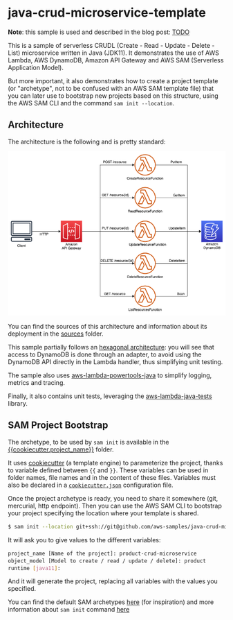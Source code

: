 # java-crud-microservice-template

__Note__: this sample is used and described in the blog post: [TODO]()

This is a sample of serverless CRUDL (Create - Read - Update - Delete - List) microservice written in Java (JDK11). It demonstrates the use of AWS Lambda, AWS DynamoDB, Amazon API Gateway and AWS SAM (Serverless Application Model). 

But more important, it also demonstrates how to create a project template (or "archetype", not to be confused with an AWS SAM template file) that you can later use to bootstrap new projects based on this structure, using the AWS SAM CLI and the command `sam init --location`.

## Architecture
The architecture is the following and is pretty standard:

![CRUD Architecture](archi_crud.png)

You can find the sources of this architecture and information about its deployment in the [sources](https://github.com/aws-samples/java-crud-microservice-template/tree/main/sources) folder.

This sample partially follows an [hexagonal architecture](https://aws.amazon.com/blogs/compute/developing-evolutionary-architecture-with-aws-lambda/): you will see that access to DynamoDB is done through an adapter, to avoid using the DynamoDB API directly in the Lambda handler, thus simplifying unit testing.

The sample also uses [aws-lambda-powertools-java](https://awslabs.github.io/aws-lambda-powertools-java/) to simplify logging, metrics and tracing. 

Finally, it also contains unit tests, leveraging the [aws-lambda-java-tests](https://github.com/aws/aws-lambda-java-libs/tree/master/aws-lambda-java-tests) library.

## SAM Project Bootstrap

The archetype, to be used by `sam init` is available in the [{{cookiecutter.project_name}}](https://github.com/aws-samples/java-crud-microservice-template/tree/main/%7B%7Bcookiecutter.project_name%7D%7D) folder.

It uses [cookiecutter](https://cookiecutter.readthedocs.io/en/1.7.2/) (a template engine) to parameterize the project, thanks to variable defined between `{{` and `}}`. These variables can be used in folder names, file names and in the content of these files. Variables must also be declared in a [`cookiecutter.json`](https://github.com/aws-samples/java-crud-microservice-template/blob/main/cookiecutter.json) configuration file.

Once the project archetype is ready, you need to share it somewhere (git, mercurial, http endpoint). Then you can use the AWS SAM CLI to bootstrap your project specifying the location where your template is shared.

```bash
$ sam init --location git+ssh://git@github.com/aws-samples/java-crud-microservice-template.git
```

It will ask you to give values to the different variables:

```bash
project_name [Name of the project]: product-crud-microservice
object_model [Model to create / read / update / delete]: product
runtime [java11]: 
```

And it will generate the project, replacing all variables with the values you specified.

You can find the default SAM archetypes [here](https://github.com/aws/aws-sam-cli-app-templates) (for inspiration) and more information about `sam init` command [here](https://docs.aws.amazon.com/serverless-application-model/latest/developerguide/sam-cli-command-reference-sam-init.html)